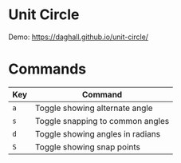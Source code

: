 # Unit Circle

Demo: https://daghall.github.io/unit-circle/

# Commands

| Key | Command |
| --- | ------- |
| `a` | Toggle showing alternate angle |
| `s` | Toggle snapping to common angles |
| `d`  | Toggle showing angles in radians |
| `S`  | Toggle showing snap points |
